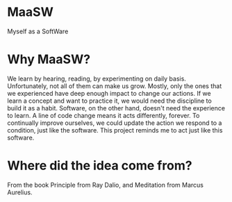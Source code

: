 # MaaSW
Myself as a SoftWare
# Why MaaSW?
We learn by hearing, reading, by experimenting on daily basis. Unfortunately, not all of them can make us grow. Mostly, only the ones that we experienced have deep enough impact to change our actions. If we learn a concept and want to practice it, we would need the discipline to build it as a habit. 
Software, on the other hand, doesn't need the experience to learn. A line of code change means it acts differently, forever. To continually improve ourselves, we could update the action we respond to a condition, just like the software. This project reminds me to act just like this software.

# Where did the idea come from?
From the book Principle from Ray Dalio, and Meditation from Marcus Aurelius.
